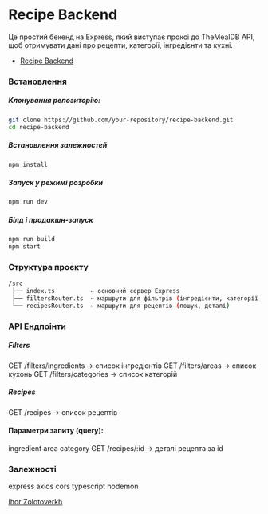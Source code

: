 # Recipe Backend

Це простий бекенд на Express, який виступає проксі до TheMealDB API, щоб отримувати дані про рецепти, категорії, інгредієнти та кухні.

- [Recipe Backend](https://e-pharmacy-tan.vercel.app)

### Встановлення
##### Клонування репозиторію:
```bash
git clone https://github.com/your-repository/recipe-backend.git
cd recipe-backend
```
##### Встановлення залежностей
```bash
npm install
```
##### Запуск у режимі розробки
```bash
npm run dev
```

##### Білд і продакшн-запуск
```bash
npm run build
npm start
```
### Структура проєкту
```bash
/src
 ├── index.ts          ← основний сервер Express
 ├── filtersRouter.ts  ← маршрути для фільтрів (інгредієнти, категорії, кухні)
 └── recipesRouter.ts  ← маршрути для рецептів (пошук, деталі)
 ```

### API Ендпоінти
##### Filters
GET /filters/ingredients → список інгредієнтів
GET /filters/areas → список кухонь
GET /filters/categories → список категорій
##### Recipes
GET /recipes → список рецептів
#### Параметри запиту (query):
ingredient
area
category
GET /recipes/:id → деталі рецепта за id

### Залежності

express
axios
cors
typescript
nodemon

[Ihor Zolotoverkh](https://www.linkedin.com/in/ihor-zolotoverkh)